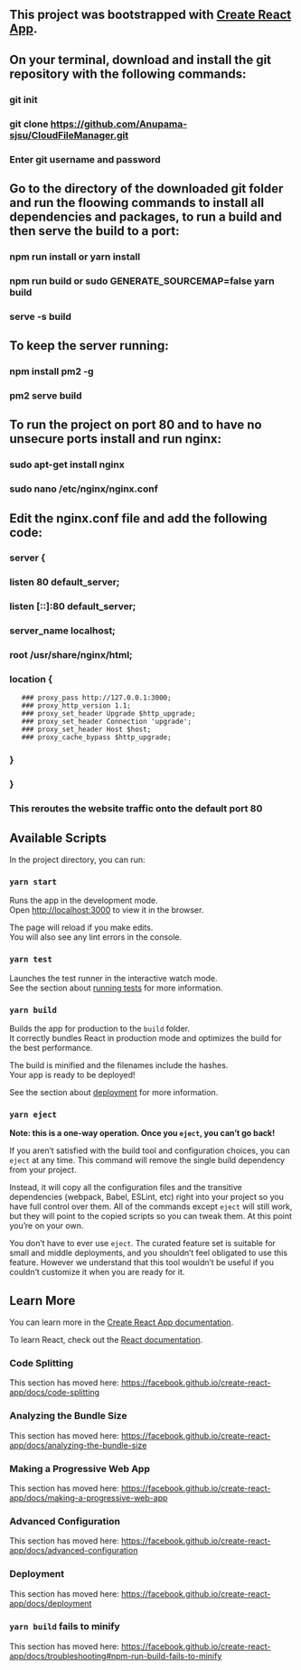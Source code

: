 ## This project was bootstrapped with [Create React App](https://github.com/facebook/create-react-app).

## On your terminal, download and install the git repository with the following commands:

### git init
### git clone https://github.com/Anupama-sjsu/CloudFileManager.git
### Enter git username and password

## Go to the directory of the downloaded git folder and run the floowing commands to install all dependencies and packages, to run a build and then serve the build to a port:
### npm run install or yarn install
### npm run build or sudo GENERATE_SOURCEMAP=false yarn build

### serve -s build

## To keep the server running: 
### npm install pm2 -g
### pm2 serve build 

## To run the project on port 80 and to have no unsecure ports install and run nginx:
### sudo apt-get install nginx
### sudo nano /etc/nginx/nginx.conf
## Edit the nginx.conf file and add the following code:
### server {
   ### listen         80 default_server;
   ### listen         [::]:80 default_server;
   ### server_name    localhost;
   ### root           /usr/share/nginx/html;
   ### location {
       ### proxy_pass http://127.0.0.1:3000;
       ### proxy_http_version 1.1;
       ### proxy_set_header Upgrade $http_upgrade;
       ### proxy_set_header Connection 'upgrade';
       ### proxy_set_header Host $host;
       ### proxy_cache_bypass $http_upgrade;
  ###  }
### }

### This reroutes the website traffic onto the default port 80

## Available Scripts

In the project directory, you can run:

### `yarn start`

Runs the app in the development mode.<br />
Open [http://localhost:3000](http://localhost:3000) to view it in the browser.

The page will reload if you make edits.<br />
You will also see any lint errors in the console.

### `yarn test`

Launches the test runner in the interactive watch mode.<br />
See the section about [running tests](https://facebook.github.io/create-react-app/docs/running-tests) for more information.

### `yarn build`

Builds the app for production to the `build` folder.<br />
It correctly bundles React in production mode and optimizes the build for the best performance.

The build is minified and the filenames include the hashes.<br />
Your app is ready to be deployed!

See the section about [deployment](https://facebook.github.io/create-react-app/docs/deployment) for more information.

### `yarn eject`

**Note: this is a one-way operation. Once you `eject`, you can’t go back!**

If you aren’t satisfied with the build tool and configuration choices, you can `eject` at any time. This command will remove the single build dependency from your project.

Instead, it will copy all the configuration files and the transitive dependencies (webpack, Babel, ESLint, etc) right into your project so you have full control over them. All of the commands except `eject` will still work, but they will point to the copied scripts so you can tweak them. At this point you’re on your own.

You don’t have to ever use `eject`. The curated feature set is suitable for small and middle deployments, and you shouldn’t feel obligated to use this feature. However we understand that this tool wouldn’t be useful if you couldn’t customize it when you are ready for it.

## Learn More

You can learn more in the [Create React App documentation](https://facebook.github.io/create-react-app/docs/getting-started).

To learn React, check out the [React documentation](https://reactjs.org/).

### Code Splitting

This section has moved here: https://facebook.github.io/create-react-app/docs/code-splitting

### Analyzing the Bundle Size

This section has moved here: https://facebook.github.io/create-react-app/docs/analyzing-the-bundle-size

### Making a Progressive Web App

This section has moved here: https://facebook.github.io/create-react-app/docs/making-a-progressive-web-app

### Advanced Configuration

This section has moved here: https://facebook.github.io/create-react-app/docs/advanced-configuration

### Deployment

This section has moved here: https://facebook.github.io/create-react-app/docs/deployment

### `yarn build` fails to minify

This section has moved here: https://facebook.github.io/create-react-app/docs/troubleshooting#npm-run-build-fails-to-minify
